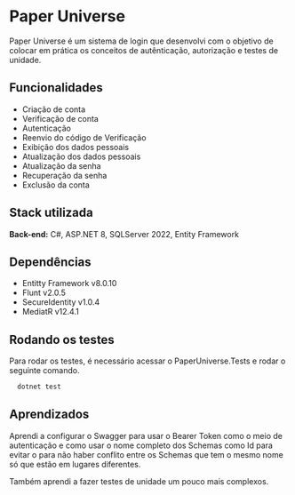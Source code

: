 
# Paper Universe

Paper Universe é um sistema de login que desenvolvi com o objetivo de colocar em prática os conceitos de autênticação, autorização e testes de unidade.


## Funcionalidades

- Criação de conta
- Verificação de conta
- Autenticação
- Reenvio do código de Verificação
- Exibição dos dados pessoais
- Atualização dos dados pessoais
- Atualização da senha
- Recuperação da senha
- Exclusão da conta


## Stack utilizada


**Back-end:** C#, ASP.NET 8, SQLServer 2022, Entity Framework


## Dependências

- Entitty Framework v8.0.10 
- Flunt v2.0.5
- SecureIdentity v1.0.4
- MediatR v12.4.1
## Rodando os testes

Para rodar os testes, é necessário acessar o PaperUniverse.Tests e rodar o seguinte comando.

```bash
  dotnet test
```


## Aprendizados

Aprendi a configurar o Swagger para usar o Bearer Token como o meio de autenticação e como usar o nome completo dos Schemas como Id para evitar o para não haber conflito entre os Schemas que tem o mesmo nome só que estão em lugares diferentes.

Também aprendi a fazer testes de unidade um pouco mais complexos.

